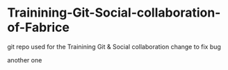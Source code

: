 # Trainining-Git-Social-collaboration-of-Fabrice
git repo used for the Trainining Git &amp; Social collaboration
change to fix bug


another one
